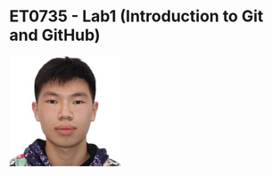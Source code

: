# ET0735 - Lab1 (Introduction to Git and GitHub)
![alt text](https://github.com/absentbenedict/Lab-1/blob/master/weixiang.jpeg?raw=true)

